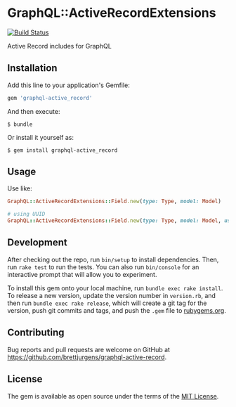 # GraphQL::ActiveRecordExtensions 

[![Build Status](https://travis-ci.org/brettjurgens/graphql-active-record.svg?branch=master)](https://travis-ci.org/brettjurgens/graphql-active-record)

Active Record includes for GraphQL

## Installation

Add this line to your application's Gemfile:

```ruby
gem 'graphql-active_record'
```

And then execute:

    $ bundle

Or install it yourself as:

    $ gem install graphql-active_record

## Usage

Use like:

```ruby
GraphQL::ActiveRecordExtensions::Field.new(type: Type, model: Model)

# using UUID
GraphQL::ActiveRecordExtensions::Field.new(type: Type, model: Model, use_uuid: true)
```

## Development

After checking out the repo, run `bin/setup` to install dependencies. Then, run `rake test` to run the tests. You can also run `bin/console` for an interactive prompt that will allow you to experiment.

To install this gem onto your local machine, run `bundle exec rake install`. To release a new version, update the version number in `version.rb`, and then run `bundle exec rake release`, which will create a git tag for the version, push git commits and tags, and push the `.gem` file to [rubygems.org](https://rubygems.org).

## Contributing

Bug reports and pull requests are welcome on GitHub at https://github.com/brettjurgens/graphql-active-record.


## License

The gem is available as open source under the terms of the [MIT License](http://opensource.org/licenses/MIT).

